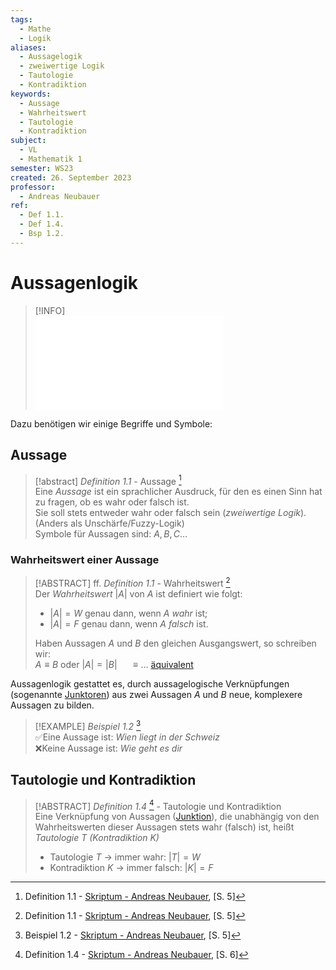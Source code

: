 ```yaml
---
tags:
  - Mathe
  - Logik
aliases:
  - Aussagelogik
  - zweiwertige Logik
  - Tautologie
  - Kontradiktion
keywords:
  - Aussage
  - Wahrheitswert
  - Tautologie
  - Kontradiktion
subject:
  - VL
  - Mathematik 1
semester: WS23
created: 26. September 2023
professor:
  - Andreas Neubauer
ref:
  - Def 1.1.
  - Def 1.4.
  - Bsp 1.2.
---
```

 

# Aussagenlogik

> [!INFO]  
>  ![Axiom](Axiom.md)

Dazu benötigen wir einige Begriffe und Symbole:

## Aussage

> [!abstract] *Definition 1.1* - Aussage [^1]  
> Eine *Aussage* ist ein sprachlicher Ausdruck, für den es einen Sinn hat zu fragen, ob es wahr oder falsch ist.  
> Sie soll stets entweder wahr oder falsch sein (*zweiwertige Logik*). (Anders als Unschärfe/Fuzzy-Logik)  
> Symbole für Aussagen sind: $A, B, C\dots$  

### Wahrheitswert einer Aussage

> [!ABSTRACT] ff. *Definition 1.1* - Wahrheitswert [^1]  
> Der *Wahrheitswert* $|A|$ von $A$ ist definiert wie folgt:
> - $|A| = W$ genau dann, wenn $A$ *wahr* ist;
> - $|A| = F$ genau dann, wenn $A$ *falsch* ist.
> 
> Haben Aussagen $A$ und $B$ den gleichen Ausgangswert, so schreiben wir:  
> $A\equiv B$ oder $|A|=|B|$ $\quad\equiv\dots$ [äquivalent](Junktor.md)

Aussagenlogik gestattet es, durch aussagelogische Verknüpfungen (sogenannte [Junktoren](Junktor.md)) aus zwei Aussagen $A$ und $B$ neue, komplexere Aussagen zu bilden.

> [!EXAMPLE] *Beispiel 1.2* [^2]  
> ✅Eine Aussage ist: *Wien liegt in der Schweiz*  
> ❌Keine Aussage ist: *Wie geht es dir*

## Tautologie und Kontradiktion

> [!ABSTRACT] *Definition 1.4* [^3] - Tautologie und Kontradiktion  
> Eine Verknüpfung von Aussagen ([Junktion](Junktor.md)), die unabhängig von den Wahrheitswerten dieser Aussagen stets wahr (falsch) ist, heißt *Tautologie $T$ (Kontradiktion $K$)*
> - Tautologie $T$ $\to$ immer wahr: $|T| = W$
> - Kontradiktion $K$ $\to$ immer falsch: $|K| = F$

[^1]: Definition 1.1 - [Skriptum - Andreas Neubauer](../xEDU/Mathe1/mathematik.pdf), [S. 5]  
[^2]: Beispiel 1.2 - [Skriptum - Andreas Neubauer](../xEDU/Mathe1/mathematik.pdf), [S. 5]
[^3]: Definition 1.4 - [Skriptum - Andreas Neubauer](../xEDU/Mathe1/mathematik.pdf), [S. 6]